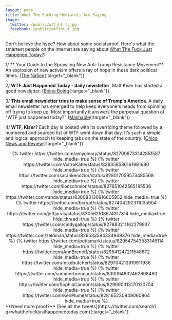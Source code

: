 ```yaml
---
layout: page
title: What The Fucking Mediarati Are Saying
image:
  twitter: /public/wtfjht-t.jpg
  facebook: /public/wtfjht-f.jpg
---
```


Don't believe the hype? How about some social proof. Here's what the smartest people on the Internet are saying about [What The Fuck Just Happened Today?](https://whatthefuckjusthappenedtoday.com):

1/ ** Your Guide to the Sprawling New Anti-Trump Resistance Movement**. An explosion of new activism offers a ray of hope in these dark political times. ([The Nation](https://www.thenation.com/article/your-guide-to-the-sprawling-new-anti-trump-resistance-movement/){:target="_blank"})

2/ **WTF Just Happened Today - daily newsletter**. Matt Kiser has started a good newsletter. ([Boing Boing](http://boingboing.net/2017/02/02/wtf-just-happened-today-dail.html){:target="_blank"})

3/ **This email newsletter tries to make sense of Trump's America**. A daily email newsletter has emerged to help keep everyone's heads from spinning off trying to keep up. Most importantly it answers the perpetual question of "WTF just happened today?" ([Mashable](http://mashable.com/2017/02/10/wtf-just-happened-today-email-newsletter/#Cq17yL2QWOq1){:target="_blank"})

4/ **WTF, Kiser?** Each day is posted with its overriding theme followed by a numbered and sourced list of WTF went down that day. It’s such a simple and logical approach to keeping tabs on the state of the country. ([Chico News and Review](https://www.newsreview.com/chico/arts-devo/content?oid=23646690){:target="_blank"})

<center>
{% twitter https://twitter.com/amyoleary/status/827006733142851587 hide_media=true %}
{% twitter https://twitter.com/AstroKatie/status/828358586161991680 hide_media=true %}
{% twitter https://twitter.com/sarahkendzior/status/828017059573485568 hide_media=true %}
{% twitter https://twitter.com/lionschmion/status/827651042565185536 hide_media=true %}
{% twitter https://twitter.com/rands/status/830083130916605952 hide_media=true %}
{% twitter https://twitter.com/bcrypt/status/827404292311035904 hide_media=true %}
{% twitter https://twitter.com/jeffjarvis/status/830562518674317314 hide_media=true hide_thread=true %}
{% twitter https://twitter.com/cindygallop/status/827883211162279937 hide_media=true %}
{% twitter https://twitter.com/zeldman/status/829533594334949376 hide_media=true %}
{% twitter https://twitter.com/pottsmark/status/829547543533146114 hide_media=true %}
{% twitter https://twitter.com/AnnBrenoff/status/829541247211548672 hide_media=true %}
{% twitter https://twitter.com/mikebutcher/status/829704213919911936 hide_media=true %}
{% twitter https://twitter.com/summerbrennan/status/830094832462868480 hide_media=true %}
{% twitter https://twitter.com/SophiaCannon/status/829690313170120704 hide_media=true %}
{% twitter https://twitter.com/KenPlume/status/828165230849060864 hide_media=true %}
</center>
**Need more proof?** [See all the tweets](https://twitter.com/search?q=whatthefuckjusthappenedtoday.com){:target="_blank"}
